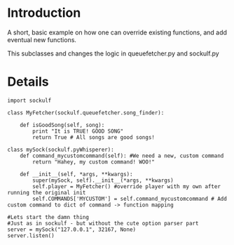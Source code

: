 # Introduction #

A short, basic example on how one can override existing functions, and add eventual new functions.

This subclasses and changes the logic in queuefetcher.py and sockulf.py

# Details #

```
import sockulf

class MyFetcher(sockulf.queuefetcher.song_finder):

    def isGoodSong(self, song):
        print "It is TRUE! GOOD SONG"
        return True # All songs are good songs!

class mySock(sockulf.pyWhisperer):
    def command_mycustomcommand(self): #We need a new, custom command
        return "Hahey, my custom command! WOO!"

    def __init__(self, *args, **kwargs):
        super(mySock, self).__init__(*args, **kwargs)
        self.player = MyFetcher() #override player with my own after running the original init
        self.COMMANDS['MYCUSTOM'] = self.command_mycustomcommand # Add custom command to dict of command -> function mapping

#Lets start the damn thing
#Just as in sockulf - but without the cute option parser part
server = mySock("127.0.0.1", 32167, None)
server.listen()
```